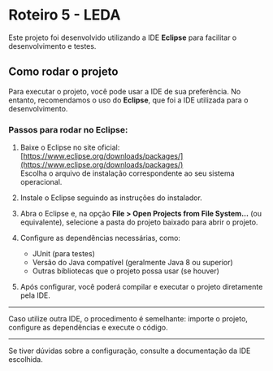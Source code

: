 # Roteiro 5 - LEDA

Este projeto foi desenvolvido utilizando a IDE **Eclipse** para facilitar o desenvolvimento e testes.

## Como rodar o projeto

Para executar o projeto, você pode usar a IDE de sua preferência. No entanto, recomendamos o uso do **Eclipse**, que foi a IDE utilizada para o desenvolvimento.

### Passos para rodar no Eclipse:

1. Baixe o Eclipse no site oficial:  
   [https://www.eclipse.org/downloads/packages/](https://www.eclipse.org/downloads/packages/)  
   Escolha o arquivo de instalação correspondente ao seu sistema operacional.

2. Instale o Eclipse seguindo as instruções do instalador.

3. Abra o Eclipse e, na opção **File > Open Projects from File System...** (ou equivalente), selecione a pasta do projeto baixado para abrir o projeto.

4. Configure as dependências necessárias, como:  
   - JUnit (para testes)  
   - Versão do Java compatível (geralmente Java 8 ou superior)  
   - Outras bibliotecas que o projeto possa usar (se houver)

5. Após configurar, você poderá compilar e executar o projeto diretamente pela IDE.

---

Caso utilize outra IDE, o procedimento é semelhante: importe o projeto, configure as dependências e execute o código.

---

Se tiver dúvidas sobre a configuração, consulte a documentação da IDE escolhida.
